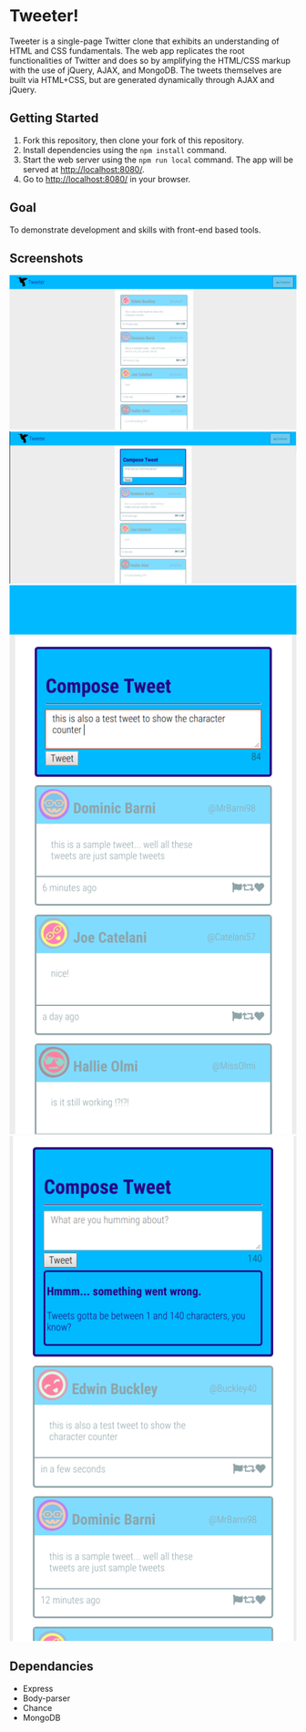 # Tweeter!

Tweeter is a single-page Twitter clone that exhibits an understanding of HTML and CSS fundamentals. The web app replicates the root functionalities of Twitter and does so by amplifying the HTML/CSS markup with the use of jQuery, AJAX, and MongoDB. The tweets themselves are built via HTML+CSS, but are generated dynamically through AJAX and jQuery.

## Getting Started

1. Fork this repository, then clone your fork of this repository.
2. Install dependencies using the `npm install` command.
3. Start the web server using the `npm run local` command. The app will be served at <http://localhost:8080/>.
4. Go to <http://localhost:8080/> in your browser.

## Goal

To demonstrate development and skills with front-end based tools.

## Screenshots

!["Screenshot of the main page with tweet compose box hidden"](https://github.com/carlojavier/tweeter/blob/master/docs/tweets-hidden.png?raw=true)
!["Screenshot of the main page with the tweet compose box open"](https://github.com/carlojavier/tweeter/blob/master/docs/tweets.png?raw=true)
!["Screenshot of the tweets with the character counter active"](https://github.com/carlojavier/tweeter/blob/master/docs/tweets-character-counter.png?raw=true)
!["Screenshot of the tweets with the error message on display"](https://github.com/carlojavier/tweeter/blob/master/docs/tweets-error-messages.png?raw=true)


## Dependancies

- Express
- Body-parser
- Chance
- MongoDB


